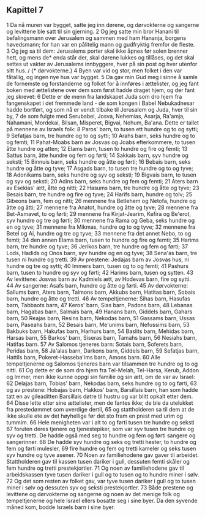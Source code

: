 ## Kapittel 7

1 Da nå muren var bygget, satte jeg inn dørene, og dørvokterne og sangerne og levittene ble satt til sin gjerning.
2 Og jeg satte min bror Hanani til befalingsmann over Jerusalem og sammen med ham Hananja, borgens høvedsmann; for han var en pålitelig mann og gudfryktig fremfor de fleste.
3 Og jeg sa til dem: Jerusalems porter skal ikke åpnes før solen brenner hett, og mens de* enda står der, skal dørene lukkes og tillåses, og det skal settes ut vakter av Jerusalems innbyggere, hver på sin post og hver utenfor sitt hus. / {* dørvokterne.}
4 Byen var vid og stor, men folket i den var fåtallig, og ingen nye hus var bygget.
5 Da gav min Gud meg i sinne å samle de fornemste og forstanderne og folket for å innføres i ættelister, og jeg fant boken med ættelistene over dem som først hadde draget hjem, og der fant jeg skrevet:
6 Dette er de menn fra landskapet Juda som dro hjem fra fangenskapet i det fremmede land - de som kongen i Babel Nebukadnesar hadde bortført, og som nå er vendt tilbake til Jerusalem og Juda, hver til sin by,
7 de som fulgte med Serubabel, Josva, Nehemias, Asarja, Ra'amja, Nahamani, Mordekai, Bilsan, Misperet, Bigvai, Nehum, Ba'ana. Dette er tallet på mennene av Israels folk:
8 Paros' barn, to tusen ett hundre og to og sytti;
9 Sefatjas barn, tre hundre og to og sytti;
10 Arahs barn, seks hundre og to og femti;
11 Pahat-Moabs barn av Josvas og Joabs efterkommere, to tusen åtte hundre og atten;
12 Elams barn, tusen to hundre og fire og femti;
13 Sattus barn, åtte hundre og fem og førti;
14 Sakkais barn, syv hundre og seksti;
15 Binnuis barn, seks hundre og åtte og førti;
16 Bebais barn, seks hundre og åtte og tyve;
17 Asgads barn, to tusen tre hundre og to og tyve;
18 Adonikams barn, seks hundre og syv og seksti;
19 Bigvais barn, to tusen og syv og seksti;
20 Adins barn, seks hundre og fem og femti;
21 Aters barn av Esekias' ætt, åtte og nitti;
22 Hasums barn, tre hundre og åtte og tyve;
23 Besais barn, tre hundre og fire og tyve;
24 Harifs barn, hundre og tolv;
25 Gibeons barn, fem og nitti;
26 mennene fra Betlehem og Netofa, hundre og åtte og åtti;
27 mennene fra Anatot, hundre og åtte og tyve;
28 mennene fra Bet-Asmavet, to og førti;
29 mennene fra Kirjat-Jearim, Kefira og Be'erot, syv hundre og tre og førti;
30 mennene fra Rama og Geba, seks hundre og en og tyve;
31 mennene fra Mikmas, hundre og to og tyve;
32 mennene fra Betel og Ai, hundre og tre og tyve;
33 mennene fra det annet Nebo, to og femti;
34 den annen Elams barn, tusen to hundre og fire og femti;
35 Harims barn, tre hundre og tyve;
36 Jerikos barn, tre hundre og fem og førti;
37 Lods, Hadids og Onos barn, syv hundre og en og tyve;
38 Sena'as barn, tre tusen ni hundre og tretti.
39 Av prestene: Jedajas barn av Josvas hus, ni hundre og tre og sytti;
40 Immers barn, tusen og to og femti;
41 Pashurs barn, tusen to hundre og syv og førti;
42 Harims barn, tusen og sytten.
43 Av levittene: Josvas barn av Kadmiels ætt, av Hodevas barn, fire og sytti.
44 Av sangerne: Asafs barn, hundre og åtte og førti.
45 Av dørvokterne: Sallums barn, Aters barn, Talmons barn, Akkubs barn, Hatitas barn, Sobais barn, hundre og åtte og tretti.
46 Av tempeltjenerne: Sihas barn, Hasufas barn, Tabbaots barn,
47 Keros' barn, Sias barn, Padons barn,
48 Lebanas barn, Hagabas barn, Salmais barn,
49 Hanans barn, Giddels barn, Gahars barn,
50 Reajas barn, Resins barn, Nekodas barn,
51 Gassams barn, Ussas barn, Paseahs barn,
52 Besais barn, Me'unims barn, Nefussims barn,
53 Bakbuks barn, Hakufas barn, Harhurs barn,
54 Baslits barn, Mehidas barn, Harsas barn,
55 Barkos' barn, Siseras barn, Tamahs barn,
56 Nesiahs barn, Hatifas barn.
57 Av Salomos tjeneres barn: Sotais barn, Soferets barn, Peridas barn,
58 Ja'alas barn, Darkons barn, Giddels barn,
59 Sefatjas barn, Hattils barn, Pokeret-Hasseba'ims barn, Amons barn.
60 Alle tempeltjenerne og Salomos tjeneres barn var tilsammen tre hundre og to og nitti.
61 Og dette er de som dro hjem fra Tel-Melah, Tel-Harsa, Kerub, Addon og Immer, men ikke kunne oppgi sin familie og sin ætt, om de var av Israel:
62 Delajas barn, Tobias' barn, Nekodas barn, seks hundre og to og førti,
63 og av prestene: Hobajas barn, Hakkos' barn, Barsillais barn, han som hadde tatt en av gileaditten Barsillais døtre til hustru og var blitt opkalt etter dem.
64 Disse lette etter sine ættelister, men de fantes ikke; de ble da utelukket fra prestedømmet som uverdige dertil,
65 og stattholderen sa til dem at de ikke skulle ete av det høyhellige før det sto fram en prest med urim og tummim.
66 Hele menigheten var i alt to og førti tusen tre hundre og seksti
67 foruten deres tjenere og tjenestepiker, som var syv tusen tre hundre og syv og tretti. De hadde også med seg to hundre og fem og førti sangere og sangerinner.
68 De hadde syv hundre og seks og tretti hester, to hundre og fem og førti mulesler,
69 fire hundre og fem og tretti kameler og seks tusen syv hundre og tyve asener.
70 Noen av familiehodene gav gaver til arbeidet. Stattholderen gav til kassen tusen dariker i gull, dessuten femti skåler og fem hundre og tretti prestekjortler.
71 Og noen av familiehodene gav til arbeidskassen tyve tusen dariker i gull og to tusen og to hundre miner i sølv.
72 Og det som resten av folket gav, var tyve tusen dariker i gull og to tusen miner i sølv og dessuten syv og seksti prestekjortler.
73 Både prestene og levittene og dørvokterne og sangerne og noen av det menige folk og tempeltjenerne og hele Israel ellers bosatte seg i sine byer. Da den syvende måned kom, bodde Israels barn i sine byer.
